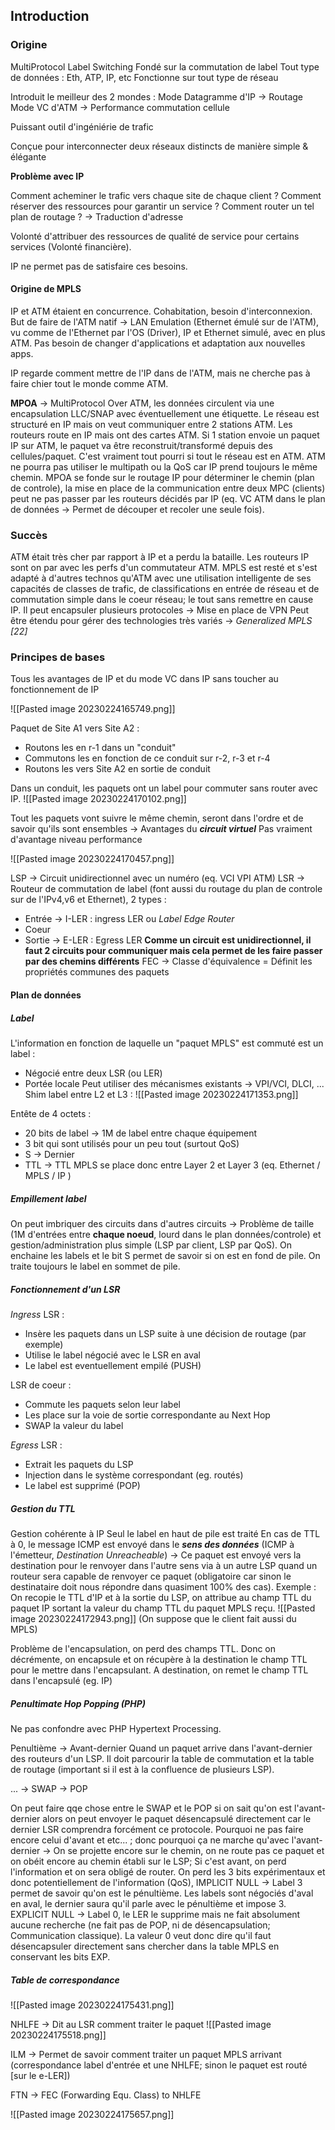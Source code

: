 ## Introduction

### Origine

MultiProtocol Label Switching
Fondé sur la commutation de label
Tout type de données : Eth, ATP, IP, etc
Fonctionne sur tout type de réseau

Introduit le meilleur des 2 mondes : 
Mode Datagramme d'IP -> Routage
Mode VC d'ATM -> Performance commutation cellule

Puissant outil d'ingéniérie de trafic

Conçue pour interconnecter deux réseaux distincts de manière simple & élégante

**Problème avec IP**

Comment acheminer le trafic vers chaque site de chaque client ?
Comment réserver des ressources pour garantir un service ?
Comment router un tel plan de routage ? -> Traduction d'adresse

Volonté d'attribuer des ressources de qualité de service pour certains services (Volonté financière).

IP ne permet pas de satisfaire ces besoins.


#### Origine de MPLS

IP et ATM étaient en concurrence. Cohabitation, besoin d'interconnexion.
But de faire de l'ATM natif -> LAN Emulation (Ethernet émulé sur de l'ATM), vu comme de l'Ethernet par l'OS (Driver), IP et Ethernet simulé, avec en plus ATM.
Pas besoin de changer d'applications et adaptation aux nouvelles apps.

IP regarde comment mettre de l'IP dans de l'ATM, mais ne cherche pas à faire chier tout le monde comme ATM.

**MPOA** -> MultiProtocol Over ATM, les données circulent via une encapsulation LLC/SNAP avec éventuellement une étiquette.
Le réseau est structuré en IP mais on veut communiquer entre 2 stations ATM. Les routeurs route en IP mais ont des cartes ATM. Si 1 station envoie un paquet IP sur ATM, le paquet va être reconstruit/transformé depuis des cellules/paquet. C'est vraiment tout pourri si tout le réseau est en ATM. ATM ne pourra pas utiliser le multipath ou la QoS car IP prend toujours le même chemin.
MPOA se fonde sur le routage IP pour déterminer le chemin (plan de controle), la mise en place de la communication entre deux MPC (clients) peut ne pas passer par les routeurs décidés par IP (eq. VC ATM dans le plan de données -> Permet de découper et recoler une seule fois).

### Succès

ATM était très cher par rapport à IP et a perdu la bataille.
Les routeurs IP sont on par avec les perfs d'un commutateur ATM.
MPLS est resté et s'est adapté à d'autres technos qu'ATM avec une utilisation intelligente de ses capacités de classes de trafic, de classifications en entrée de réseau et de commutation simple dans le coeur réseau; le tout sans remettre en cause IP.
Il peut encapsuler plusieurs protocoles -> Mise en place de VPN
Peut être étendu pour gérer des technologies très variés -> *Generalized MPLS [22]*


### Principes de bases

Tous les avantages de IP et du mode VC dans IP sans toucher au fonctionnement de IP 

![[Pasted image 20230224165749.png]]

Paquet de Site A1 vers Site A2 :
 - Routons les en r-1 dans un "conduit"
 - Commutons les en fonction de ce conduit sur r-2, r-3 et r-4
 - Routons les vers Site A2 en sortie de conduit

Dans un conduit, les paquets ont un label pour commuter sans router avec IP.
![[Pasted image 20230224170102.png]]


Tout les paquets vont suivre le même chemin, seront dans l'ordre et de savoir qu'ils sont ensembles -> Avantages du ***circuit virtuel***
Pas vraiment d'avantage niveau performance

![[Pasted image 20230224170457.png]]

LSP -> Circuit unidirectionnel avec un numéro (eq. VCI VPI ATM)
LSR -> Routeur de commutation de label (font aussi du routage du plan de controle sur de l'IPv4,v6 et Ethernet), 2 types :
- Entrée -> I-LER : ingress LER ou *Label Edge Router*
- Coeur
- Sortie -> E-LER : Egress LER
**Comme un circuit est unidirectionnel, il faut 2 circuits pour communiquer mais cela permet de les faire passer par des chemins différents**
FEC -> Classe d'équivalence = Définit les propriétés communes des paquets

#### Plan de données
##### Label
L'information en fonction de laquelle un "paquet MPLS" est commuté est un label :
- Négocié entre deux LSR (ou LER)
- Portée locale
Peut utiliser des mécanismes existants -> VPI/VCI, DLCI, ...
Shim label entre L2 et L3 :
![[Pasted image 20230224171353.png]]

Entête de 4 octets :
- 20 bits de label -> 1M de label entre chaque équipement
- 3 bit qui sont utilisés pour un peu tout (surtout QoS)
- S -> Dernier
- TTL -> TTL
MPLS se place donc entre Layer 2 et Layer 3 (eq. Ethernet / MPLS / IP )

##### Empillement label

On peut imbriquer des circuits dans d'autres circuits -> Problème de taille (1M d'entrées entre **chaque noeud**, lourd dans le plan données/controle) et gestion/administration plus simple (LSP par client, LSP par QoS).
On enchaine les labels et le bit S permet de savoir si on est en fond de pile.
On traite toujours le label en sommet de pile.


##### Fonctionnement d'un LSR

*Ingress* LSR :
- Insère les paquets dans un LSP suite à une décision de routage (par exemple)
- Utilise le label négocié avec le LSR en aval
- Le label est eventuellement empilé (PUSH)

LSR de coeur :
- Commute les paquets selon leur label
- Les place sur la voie de sortie correspondante au Next Hop
- SWAP la valeur du label

*Egress* LSR :
- Extrait les paquets du LSP
- Injection dans le système correspondant (eg. routés)
- Le label est supprimé (POP)

##### Gestion du TTL

Gestion cohérente à IP
Seul le label en haut de pile est traité
En cas de TTL à 0, le message ICMP est envoyé dans le ***sens des données*** (ICMP à l'émetteur, *Destination Unreacheable*) -> Ce paquet  est envoyé vers la destination pour le renvoyer dans l'autre sens via à un autre LSP quand un routeur sera capable de renvoyer ce paquet (obligatoire car sinon le destinataire doit nous répondre dans quasiment 100% des cas).
Exemple : On recopie le TTL d'IP et à la sortie du LSP, on attribue au champ TTL du paquet IP sortant la valeur du champ TTL du paquet MPLS reçu.
![[Pasted image 20230224172943.png]]
(On suppose que le client fait aussi du MPLS)

Problème de l'encapsulation, on perd des champs TTL. Donc on décrémente, on encapsule et on récupère à la destination le champ TTL pour le mettre dans l'encapsulant. A destination, on remet le champ TTL dans l'encapsulé (eg. IP)


##### Penultimate Hop Popping (PHP)

Ne pas confondre avec PHP Hypertext Processing.

Penultième -> Avant-dernier
Quand un paquet arrive dans l'avant-dernier des routeurs d'un LSP. Il doit parcourir la table de commutation et la table de routage (important si il est à la confluence de plusieurs LSP).


... -> SWAP -> POP 

On peut faire qqe chose entre le SWAP et le POP si on sait qu'on est l'avant-dernier alors on peut envoyer le paquet désencapsulé directement car le dernier LSR comprendra forcément ce protocole.
Pourquoi ne pas faire encore celui d'avant et etc... ; donc pourquoi ça ne marche qu'avec l'avant-dernier -> On se projette encore sur le chemin, on ne route pas ce paquet et on obéit encore au chemin établi sur le LSP; Si c'est avant, on perd l'information et on sera obligé de router.
On perd les 3 bits expérimentaux et donc potentiellement de l'information (QoS), IMPLICIT NULL -> Label 3 permet de savoir qu'on est le pénultième.
Les labels sont négociés d'aval en aval, le dernier saura qu'il parle avec le pénultième et impose 3.
EXPLICIT NULL -> Label 0, le LER le supprime mais ne fait absolument aucune recherche (ne fait pas de POP, ni de désencapsulation; Communication classique).
La valeur 0 veut donc dire qu'il faut désencapsuler directement sans chercher dans la table MPLS en conservant les bits EXP.


##### Table de correspondance

![[Pasted image 20230224175431.png]]


NHLFE -> Dit au LSR comment traiter le paquet
![[Pasted image 20230224175518.png]]

ILM -> Permet de savoir comment traiter un paquet MPLS arrivant (correspondance label d'entrée et une NHLFE; sinon le paquet est routé [sur le e-LER])

FTN -> FEC (Forwarding Equ. Class) to NHLFE

![[Pasted image 20230224175657.png]]

